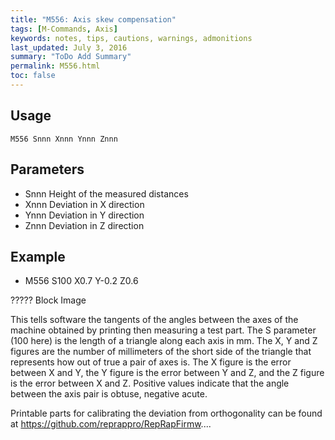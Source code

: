 ```yaml
---
title: "M556: Axis skew compensation" 
tags: [M-Commands, Axis]
keywords: notes, tips, cautions, warnings, admonitions
last_updated: July 3, 2016
summary: "ToDo Add Summary"
permalink: M556.html
toc: false
---
```



## Usage ##
```
M556 Snnn Xnnn Ynnn Znnn
```

## Parameters ##

+ Snnn Height of the measured distances
+ Xnnn Deviation in X direction
+ Ynnn Deviation in Y direction
+ Znnn Deviation in Z direction

## Example ##

+ M556 S100 X0.7 Y-0.2 Z0.6

????? Block Image

This tells software the tangents of the angles between the axes of the machine obtained by printing then measuring a test part. The S parameter (100 here) is the length of a triangle along each axis in mm. The X, Y and Z figures are the number of millimeters of the short side of the triangle that represents how out of true a pair of axes is. The X figure is the error between X and Y, the Y figure is the error between Y and Z, and the Z figure is the error between X and Z. Positive values indicate that the angle between the axis pair is obtuse, negative acute.

Printable parts for calibrating the deviation from orthogonality can be found at https://github.com/reprappro/RepRapFirmw....

